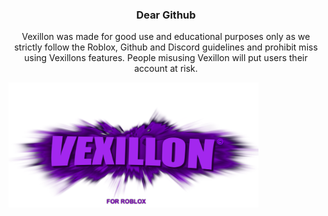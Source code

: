 <h3 align="center">Dear Github</h3>
<p align="center">Vexillon was made for good use and educational purposes only as we strictly follow the Roblox, Github and Discord guidelines and prohibit miss using Vexillons features. People misusing Vexillon will put users their account at risk.</p>
<img src="https://raw.githubusercontent.com/phoubia/vexillon/refs/heads/main/pics/vexillonthumb.png" align="center" height="200" width="400"> 
